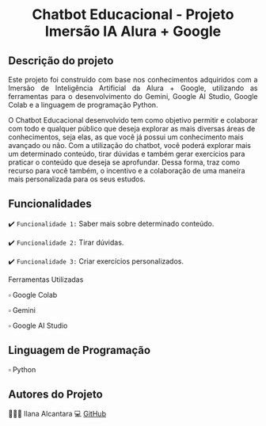 <h1 align="center">Chatbot Educacional - Projeto Imersão IA Alura + Google </h1>


## Descrição do projeto 

<p align="justify">
Este projeto foi construído com base nos conhecimentos adquiridos com a Imersão de Inteligência Artificial da Alura + Google, utilizando as ferramentas para o desenvolvimento do Gemini, Google AI Studio, Google Colab e a linguagem de programação Python. 

O Chatbot Educacional desenvolvido tem como objetivo permitir e colaborar com todo e qualquer público que deseja explorar as mais diversas áreas de conhecimentos, seja elas, as que você já possui um conhecimento mais avançado ou não. Com a utilização do chatbot, você poderá explorar mais um determinado conteúdo, tirar dúvidas e também gerar exercícios para praticar o conteúdo que deseja se aprofundar. Dessa forma, traz como recurso para você também, o incentivo e a colaboração de uma maneira mais personalizada para os seus estudos.

</p>

## Funcionalidades

:heavy_check_mark: `Funcionalidade 1:` Saber mais sobre determinado conteúdo.
<p align="justify"
Com esta funcionalidade, o chatbot em colaboração com o modelo pode gerar para você com base na área de conhecimento, conteúdo e nível de conhecimento informado, um resumo sobre quais temas e assuntos podem ser explorados por você.

:heavy_check_mark: `Funcionalidade 2:` Tirar dúvidas.
<p align="justify"
Com esta funcionalidade, você pode tirar suas dúvidas, sejam elas relacionadas ao conteúdo que você estava buscando ou não.

:heavy_check_mark: `Funcionalidade 3:` Criar exercícios personalizados.
<p align="justify"
Por último, você também pode gerar exercícios para a prática dos conteúdos que você esteja buscando. Além disso, os exercícios são gerados de forma totalmente personalizada para você, com a quantidade de questões que deseja e o nível de dificuldade que você informar.

## Ferramentas Utilizadas
<p> ▫️ Google Colab 
<p> ▫️ Gemini 
<p> ▫️ Google AI Studio 

## Linguagem de Programação
▫️ Python

## Autores do Projeto
👩🏽‍💻 Ilana Alcantara
💻 [GitHub](https://github.com/ilanaalc)

